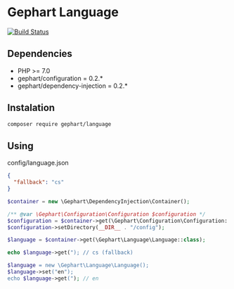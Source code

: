 Gephart Language
===

[![Build Status](https://travis-ci.org/gephart/sessions.svg?branch=master)](https://travis-ci.org/gephart/sessions)

Dependencies
---
 - PHP >= 7.0
 - gephart/configuration = 0.2.*
 - gephart/dependency-injection = 0.2.*

Instalation
---

```bash
composer require gephart/language
```

Using
---

config/language.json
```json
{
  "fallback": "cs"
}
```

```php
$container = new \Gephart\DependencyInjection\Container();

/** @var \Gephart\Configuration\Configuration $configuration */
$configuration = $container->get(\Gephart\Configuration\Configuration::class);
$configuration->setDirectory(__DIR__ . "/config");

$language = $container->get(\Gephart\Language\Language::class);

echo $language->get("); // cs (fallback)

$language = new \Gephart\Language\Language();
$language->set("en");
echo $language->get("); // en
```